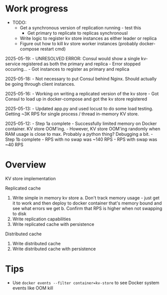 # Work progress

- TODO:
    - Get a synchronous version of replication running - test this
        - Get primary to replicate to replicas synchronousl
    - Write logic to register kv store instances as either leader or
        replica
    - Figure out how to kill kv store worker instances (probably
        docker-compose restart cmd)

2025-05-19:
    - UNRESOLVED ERROR: Consul would show a single kv-service registered as both the primary and replica
        - Error stopped occuring...
    - Got instances to register as primary and replica

2025-05-18:
    - Not necessary to put Consul behind Nginx. Should actually be going through
        client instances.

2025-05-16:
    - Working on writing a replicated version of the kv store
    - Got Consul to load up in docker-compose and got the kv store registered

2025-05-13:
    - Updated app.py and used locust to do some load testing. Getting ~3K RPS
        for single process / thread in-memory KV store.

2025-05-12:
    - Step 1a complete
        - Successfully limited memory on Docker container. KV store OOM'ing.
        - However, KV store OOM'ing randomly when RAM usage is close to max.
          Probably a python thing? Debugging a bit.
    - Step 1b complete
        - RPS with no swap was ~140 RPS
        - RPS with swap was ~40 RPS

# Overview

KV store implementation

Replicated cache
1. Write simple in memory kv store
    a. Don't track memory usage - just get it to work and then deploy to docker
        container that's memory bound and see what errors we get
    b. Confirm that RPS is higher when not swapping to disk
2. Write replication capabilities
3. Write replicated cache with persistence

Distributed cache
1. Write distributed cache
2. Write distributed cache with persistence

# Tips

* Use `docker events --filter container=kv-store` to see Docker system events like OOM kill